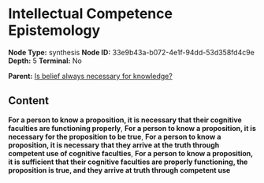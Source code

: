 # Intellectual Competence Epistemology

**Node Type:** synthesis
**Node ID:** 33e9b43a-b072-4e1f-94dd-53d358fd4c9e
**Depth:** 5
**Terminal:** No

**Parent:** [Is belief always necessary for knowledge?](is-belief-always-necessary-for-knowledge-antithesis-78c8f6a1-a3e9-46e6-a3ee-449249f8f7b1.md)

## Content

**For a person to know a proposition, it is necessary that their cognitive faculties are functioning properly**, **For a person to know a proposition, it is necessary for the proposition to be true**, **For a person to know a proposition, it is necessary that they arrive at the truth through competent use of cognitive faculties**, **For a person to know a proposition, it is sufficient that their cognitive faculties are properly functioning, the proposition is true, and they arrive at truth through competent use**
